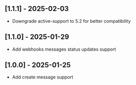 ## [1.1.1] - 2025-02-03
- Downgrade active-support to 5.2 for better compatibility

## [1.1.0] - 2025-01-29
- Add webhooks messages status updates support

## [1.0.0] - 2025-01-25

- Add create message support
